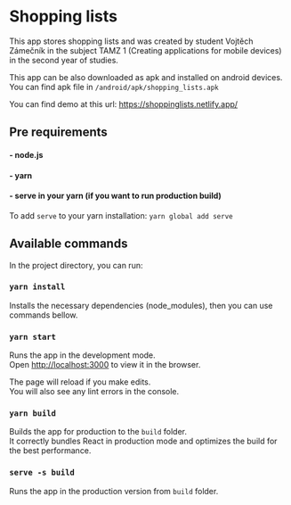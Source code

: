 # Shopping lists

This app stores shopping lists and was created by student Vojtěch Zámečník in the subject TAMZ 1 (Creating applications for mobile devices) in the second year of studies.

This app can be also downloaded as apk and installed on android devices. You can find apk file in `/android/apk/shopping_lists.apk`

You can find demo at this url: https://shoppinglists.netlify.app/

## Pre requirements

#### - node.js
#### - yarn
#### - serve in your yarn (if you want to run production build)

To add `serve` to your yarn installation: `yarn global add serve` <br />

## Available commands

In the project directory, you can run:

### `yarn install`

Installs the necessary dependencies (node_modules), then you can use commands bellow.

### `yarn start`

Runs the app in the development mode.<br />
Open [http://localhost:3000](http://localhost:3000) to view it in the browser.

The page will reload if you make edits.<br />
You will also see any lint errors in the console.

### `yarn build`

Builds the app for production to the `build` folder.<br />
It correctly bundles React in production mode and optimizes the build for the best performance.

### `serve -s build`

Runs the app in the production version from `build` folder.